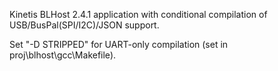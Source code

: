 Kinetis BLHost 2.4.1 application with conditional compilation of USB/BusPal(SPI/I2C)/JSON support.

Set "-D STRIPPED" for UART-only compilation (set in proj\blhost\gcc\Makefile).
